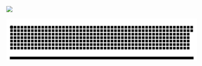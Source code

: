 [![](https://github.com/izam-mohammed/izam-mohammed/blob/feature/chat.svg)](https://www.linkedin.com/in/izammohammed/)



[![](https://github.com/izam-mohammed/izam-mohammed/blob/feature/github-contribution-grid-snake.svg)](https://www.linkedin.com/in/izammohammed/)
